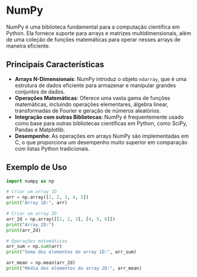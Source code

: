 # NumPy

NumPy é uma biblioteca fundamental para a computação científica em Python. Ela fornece suporte para arrays e matrizes multidimensionais, além de uma coleção de funções matemáticas para operar nesses arrays de maneira eficiente.

## Principais Características

- **Arrays N-Dimensionais**: NumPy introduz o objeto `ndarray`, que é uma estrutura de dados eficiente para armazenar e manipular grandes conjuntos de dados.
- **Operações Matemáticas**: Oferece uma vasta gama de funções matemáticas, incluindo operações elementares, álgebra linear, transformadas de Fourier e geração de números aleatórios.
- **Integração com outras Bibliotecas**: NumPy é frequentemente usado como base para outras bibliotecas científicas em Python, como SciPy, Pandas e Matplotlib.
- **Desempenho**: As operações em arrays NumPy são implementadas em C, o que proporciona um desempenho muito superior em comparação com listas Python tradicionais.

## Exemplo de Uso

```python
import numpy as np

# Criar um array 1D
arr = np.array([1, 2, 3, 4, 5])
print("Array 1D:", arr)

# Criar um array 2D
arr_2d = np.array([[1, 2, 3], [4, 5, 6]])
print("Array 2D:")
print(arr_2d)

# Operações matemáticas
arr_sum = np.sum(arr)
print("Soma dos elementos do array 1D:", arr_sum)

arr_mean = np.mean(arr_2d)
print("Média dos elementos do array 2D:", arr_mean)